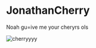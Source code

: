 # JonathanCherry
Noah
gu=ive me your cheryrs ols


![cherryyyy](https://i0.pickpik.com/photos/451/909/191/bing-cherries-ripe-red-fruit-preview.jpg)
